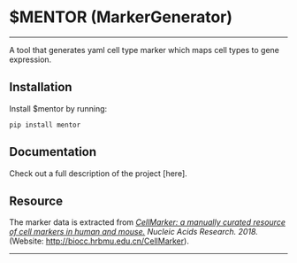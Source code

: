 # $MENTOR (MarkerGenerator)
----------------------------

A tool that generates yaml cell type marker which maps cell types to gene expression.    

## Installation

Install $mentor by running:
```
pip install mentor
```

## Documentation

Check out a full description of the project [here].

## Resource

The marker data is extracted from *[CellMarker: a manually curated resource of cell markers in human and mouse.](https://academic.oup.com/nar/article/47/D1/D721/5115823) Nucleic Acids Research. 2018.* (Website: http://biocc.hrbmu.edu.cn/CellMarker).

---------------------------------------


<!-- A tool which extracts marker data from *[CellMarker: a manually curated resource of cell markers in human and mouse.](https://academic.oup.com/nar/article/47/D1/D721/5115823) Nucleic Acids Research. 2018.* (Website: http://biocc.hrbmu.edu.cn/CellMarker) and generates cell type marker.

Usage:
```
astir-marker <input_csv> <output_yaml> -t/--tissue <tissue> 
```
The first row of the `<input_csv>` csv file (as column names) should be the feature names (protein genes) of the single-cell data. 

The outputting yaml file `<output_yaml>` contains a dictionary as follow:
```
cell_type:
  Basal epithelial cell:
  - Vimentin
  - Cytokeratin 14
  - Cytokeratin 5
  Epithelial cell:
  - SMA
  - Cytokeratin 8/18
  Luminal epithelial cell:
  - Cytokeratin 8/18
  - Cytokeratin 19
  Myoepithelial cell:
  - Cytokeratin 14
  - SMA
  - CD44
  ```

If `<tissue>` is specified, the outputting yaml file will only extract cell type mapping within the corresponding tissue. Otherwise, the whole dataset would be searched. -->
